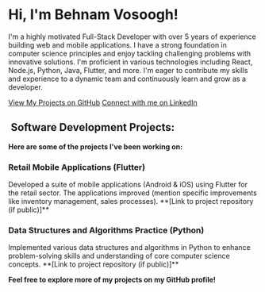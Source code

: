 <h1>Hi, I'm Behnam Vosoogh!</h1>
<p>I'm a highly motivated Full-Stack Developer with over 5 years of experience building web and mobile applications. I have a strong foundation in computer science principles and enjoy tackling challenging problems with innovative solutions. I'm proficient in various technologies including React, Node.js, Python, Java, Flutter, and more. I'm eager to contribute my skills and experience to a dynamic team and continuously learn and grow as a developer.</p>

<a href="https://github.com/Behnam-Vosoogh?tab=repositories">View My Projects on GitHub</a>
<a href="https://www.linkedin.com/in/behnam-vosoogh/">Connect with me on LinkedIn</a>

<h2>‍ Software Development Projects:</h2>

**Here are some of the projects I've been working on:**

<!-- <h3>Full Stack Web App (React, Node.js, Azure, and Machine Learning Components)</h3>
<p>Developed a full-stack web application using React for the frontend, Node.js for the backend, and Azure cloud services. The application utilized machine learning components to (briefly describe the functionality achieved by Machine Learning). **[Link to project repository (if public)]**</p> -->

<h3>Retail Mobile Applications (Flutter)</h3>
<p>Developed a suite of mobile applications (Android & iOS) using Flutter for the retail sector. The applications improved (mention specific improvements like inventory management, sales processes). **[Link to project repository (if public)]**</p>

<h3>Data Structures and Algorithms Practice (Python)</h3>
<p>Implemented various data structures and algorithms in Python to enhance problem-solving skills and understanding of core computer science concepts.  **[Link to project repository (if public)]**  </p>

**Feel free to explore more of my projects on my GitHub profile!**
